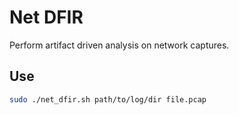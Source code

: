 # Net DFIR
Perform artifact driven analysis on network captures.

## Use
```bash
sudo ./net_dfir.sh path/to/log/dir file.pcap
```
